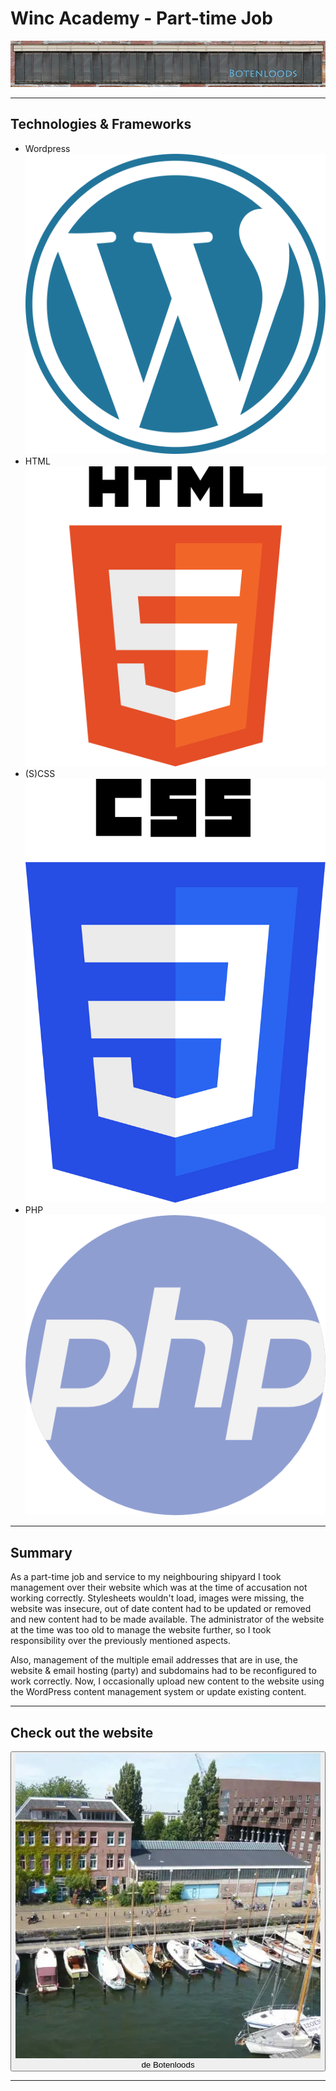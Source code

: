 # Winc Academy - Part-time Job

![homepage](../projects/botenloods/botenloods_1.webp)

---

## Technologies & Frameworks

- Wordpress [![icon](../logos/tech/wordpress.png)](https://www.wordpress.com/)
- HTML [![icon](../logos/tech/html.png)](https://www.w3schools.com/)
- (S)CSS [![icon](../logos/tech/css.png)](https://www.w3.org/Style/CSS/)
- PHP [![icon](../logos/tech/php.png)](https://php.org/)

---

## Summary

As a part-time job and service to my neighbouring shipyard I took management over their website which was at the time of 
accusation not working correctly. Stylesheets wouldn't load, images were missing, the website was insecure, out of date
content had to be updated or removed and new content had to be made available. The administrator of the website at the 
time was too old to manage the website further, so I took responsibility over the previously mentioned aspects.

Also, management of the multiple email addresses that are in use, the website & email hosting (party) and subdomains had
to be reconfigured to work correctly. Now, I occasionally upload new content to the website using the WordPress content
management system or update existing content.

---

## Check out the website

[<button>![icon](../projects/botenloods/botenloods.webp) de Botenloods</button>](https://www.botenloods.nl/)

---
